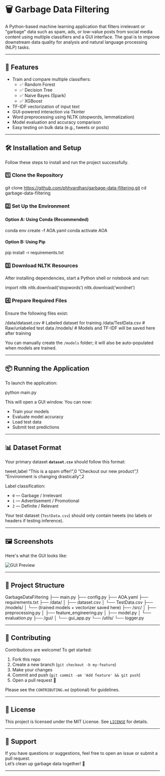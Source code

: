 # 🗑️ Garbage Data Filtering

A Python-based machine learning application that filters irrelevant or "garbage" data such as spam, ads, or low-value posts from social media content using multiple classifiers and a GUI interface. The goal is to improve downstream data quality for analysis and natural language processing (NLP) tasks.

---

## 🚀 Features

- Train and compare multiple classifiers:
  - ✅ Random Forest
  - ✅ Decision Tree
  - ✅ Naive Bayes (Spark)
  - ✅ XGBoost
- TF-IDF vectorization of input text
- GUI-powered interaction via Tkinter
- Word preprocessing using NLTK (stopwords, lemmatization)
- Model evaluation and accuracy comparison
- Easy testing on bulk data (e.g., tweets or posts)

---

## 🛠️ Installation and Setup

Follow these steps to install and run the project successfully.

### 1️⃣ Clone the Repository
git clone https://github.com/phhvardhan/garbage-data-filtering.git
cd garbage-data-filtering

### 2️⃣ Set Up the Environment

#### Option A: Using Conda (Recommended)

conda env create -f AOA.yaml
conda activate AOA


#### Option B: Using Pip

pip install -r requirements.txt


### 3️⃣ Download NLTK Resources

After installing dependencies, start a Python shell or notebook and run:

import nltk nltk.download(‘stopwords’) nltk.download(‘wordnet’)


### 4️⃣ Prepare Required Files

Ensure the following files exist:

/data/dataset.csv        # Labeled dataset for training /data/TestData.csv       # Raw/unlabeled test data /models/                 # Models and TF-IDF will be saved here after training


You can manually create the `/models` folder; it will also be auto-populated when models are trained.

---

## 📦 Running the Application

To launch the application:

python main.py


This will open a GUI window. You can now:
- Train your models
- Evaluate model accuracy
- Load test data
- Submit test predictions

---

## 📊 Dataset Format

Your primary dataset **`dataset.csv`** should follow this format:

tweet,label “This is a spam offer!”,0 “Checkout our new product”,1 “Environment is changing drastically”,2


Label classification:
- `0` — Garbage / Irrelevant
- `1` — Advertisement / Promotional
- `2` — Definite / Relevant

Your test dataset (`TestData.csv`) should only contain tweets (no labels or headers if testing inference).

---

## 🖼️ Screenshots

Here's what the GUI looks like:

![GUI Preview](screenshots/gui.png) <!-- Upload actual screenshot image to this path -->

---

## 📁 Project Structure

GarbageDataFiltering
├── main.py
├── config.py
├── AOA.yaml
├── requirements.txt
├── /data/
│   ├── dataset.csv
│   └── TestData.csv
├── /models/
│   └── (trained models + vectorizer saved here)
├── /src/
│   ├── preprocessing.py
│   ├── feature_engineering.py
│   ├── model.py
│   └── evaluation.py
├── /gui/
│   └── gui_app.py
└── /utils/
└── logger.py


---

## 🤝 Contributing

Contributions are welcome! To get started:

1. Fork this repo
2. Create a new branch (`git checkout -b my-feature`)
3. Make your changes
4. Commit and push (`git commit -am 'Add feature' && git push`)
5. Open a pull request 🚀

Please see the `CONTRIBUTING.md` (optional) for guidelines.

---

## 📄 License

This project is licensed under the MIT License. See [`LICENSE`](LICENSE) for details.

---

## 🙋 Support

If you have questions or suggestions, feel free to open an issue or submit a pull request.  
Let’s clean up garbage data together! 💬

---
